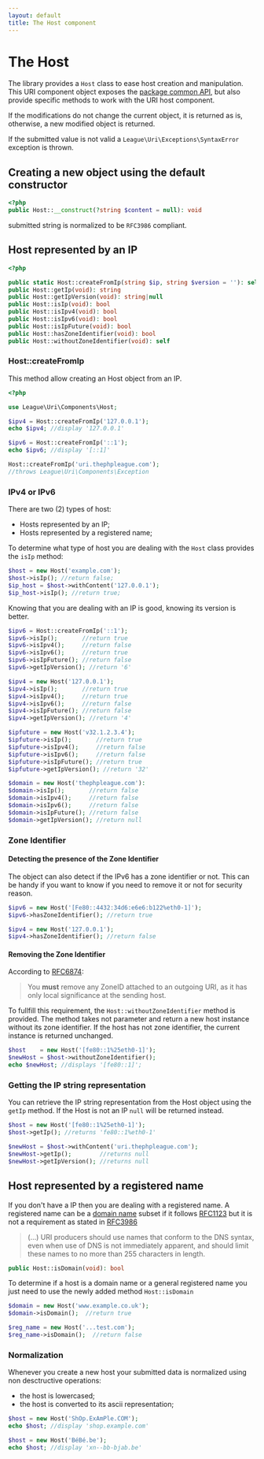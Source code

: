 ```yaml
---
layout: default
title: The Host component
---
```


The Host
=======

The library provides a `Host` class to ease host creation and manipulation. This URI component object exposes the [package common API](/components/2.0/api/), but also provide specific methods to work with the URI host component.

<p class="message-notice">If the modifications do not change the current object, it is returned as is, otherwise, a new modified object is returned.</p>

<p class="message-warning">If the submitted value is not valid a <code>League\Uri\Exceptions\SyntaxError</code> exception is thrown.</p>

## Creating a new object using the default constructor

~~~php
<?php
public Host::__construct(?string $content = null): void
~~~

<p class="message-notice">submitted string is normalized to be <code>RFC3986</code> compliant.</p>

## Host represented by an IP

~~~php
<?php

public static Host::createFromIp(string $ip, string $version = ''): self
public Host::getIp(void): string
public Host::getIpVersion(void): string|null
public Host::isIp(void): bool
public Host::isIpv4(void): bool
public Host::isIpv6(void): bool
public Host::isIpFuture(void): bool
public Host::hasZoneIdentifier(void): bool
public Host::withoutZoneIdentifier(void): self
~~~

### Host::createFromIp

This method allow creating an Host object from an IP.

~~~php
<?php

use League\Uri\Components\Host;

$ipv4 = Host::createFromIp('127.0.0.1');
echo $ipv4; //display '127.0.0.1'

$ipv6 = Host::createFromIp('::1');
echo $ipv6; //display '[::1]'

Host::createFromIp('uri.thephpleague.com');
//throws League\Uri\Components\Exception
~~~

### IPv4 or IPv6

There are two (2) types of host:

- Hosts represented by an IP;
- Hosts represented by a registered name;

To determine what type of host you are dealing with the `Host` class provides the `isIp` method:

~~~php
$host = new Host('example.com');
$host->isIp(); //return false;
$ip_host = $host->withContent('127.0.0.1');
$ip_host->isIp(); //return true;
~~~

Knowing that you are dealing with an IP is good, knowing its version is better.

~~~php
$ipv6 = Host::createFromIp('::1');
$ipv6->isIp();       //return true
$ipv6->isIpv4();     //return false
$ipv6->isIpv6();     //return true
$ipv6->isIpFuture(); //return false
$ipv6->getIpVersion(); //return '6'

$ipv4 = new Host('127.0.0.1');
$ipv4->isIp();       //return true
$ipv4->isIpv4();     //return true
$ipv4->isIpv6();     //return false
$ipv4->isIpFuture(); //return false
$ipv4->getIpVersion(); //return '4'

$ipfuture = new Host('v32.1.2.3.4');
$ipfuture->isIp();       //return true
$ipfuture->isIpv4();     //return false
$ipfuture->isIpv6();     //return false
$ipfuture->isIpFuture(); //return true
$ipfuture->getIpVersion(); //return '32'

$domain = new Host('thephpleague.com'):
$domain->isIp();       //return false
$domain->isIpv4();     //return false
$domain->isIpv6();     //return false
$domain->isIpFuture(); //return false
$domain->getIpVersion(); //return null
~~~

### Zone Identifier

#### Detecting the presence of the Zone Identifier

The object can also detect if the IPv6 has a zone identifier or not. This can be handy if you want to know if you need to remove it or not for security reason.

~~~php
$ipv6 = new Host('[Fe80::4432:34d6:e6e6:b122%eth0-1]');
$ipv6->hasZoneIdentifier(); //return true

$ipv4 = new Host('127.0.0.1');
$ipv4->hasZoneIdentifier(); //return false
~~~

#### Removing the Zone Identifier

According to [RFC6874](http://tools.ietf.org/html/rfc6874#section-4):

> You **must** remove any ZoneID attached to an outgoing URI, as it has only local significance at the sending host.

To fullfill this requirement, the `Host::withoutZoneIdentifier` method is provided. The method takes not parameter and return a new host instance without its zone identifier. If the host has not zone identifier, the current instance is returned unchanged.

~~~php
$host    = new Host('[fe80::1%25eth0-1]');
$newHost = $host->withoutZoneIdentifier();
echo $newHost; //displays '[fe80::1]';
~~~

### Getting the IP string representation

You can retrieve the IP string representation from the Host object using the `getIp` method. If the Host is not an IP `null` will be returned instead.

~~~php
$host = new Host('[fe80::1%25eth0-1]');
$host->getIp(); //returns 'fe80::1%eth0-1'

$newHost = $host->withContent('uri.thephpleague.com');
$newHost->getIp();        //returns null
$newHost->getIpVersion(); //returns null
~~~

## Host represented by a registered name

If you don't have a IP then you are dealing with a registered name. A registered name can be a [domain name](http://tools.ietf.org/html/rfc1034) subset if it follows [RFC1123](http://tools.ietf.org/html/rfc1123#section-2.1) but it is not a requirement as stated in [RFC3986](https://tools.ietf.org/html/rfc3986#section-3.2.2)

> (...) URI producers should use names that conform to the DNS syntax, even when use of DNS is not immediately apparent, and should limit these names to no more than 255 characters in length.

~~~php
public Host::isDomain(void): bool
~~~

To determine if a host is a domain name or a general registered name you just need to use the newly added method `Host::isDomain`

~~~php
$domain = new Host('www.example.co.uk');
$domain->isDomain();  //return true

$reg_name = new Host('...test.com');
$reg_name->isDomain();  //return false
~~~

### Normalization

Whenever you create a new host your submitted data is normalized using non desctructive operations:

- the host is lowercased;
- the host is converted to its ascii representation;

~~~php
$host = new Host('ShOp.ExAmPle.COM');
echo $host; //display 'shop.example.com'

$host = new Host('BéBé.be');
echo $host; //display 'xn--bb-bjab.be'
~~~
